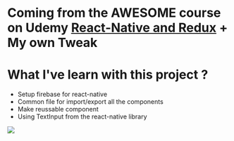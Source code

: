 # Coming from the AWESOME course on Udemy [React-Native and Redux](https://www.udemy.com/the-complete-react-native-and-redux-course/) + My own Tweak

# What I've learn with this project ?

- Setup firebase for react-native
- Common file for import/export all the components
- Make reussable component
- Using TextInput from the react-native library

![](http://g.recordit.co/51G0cHWJAz.gif)
